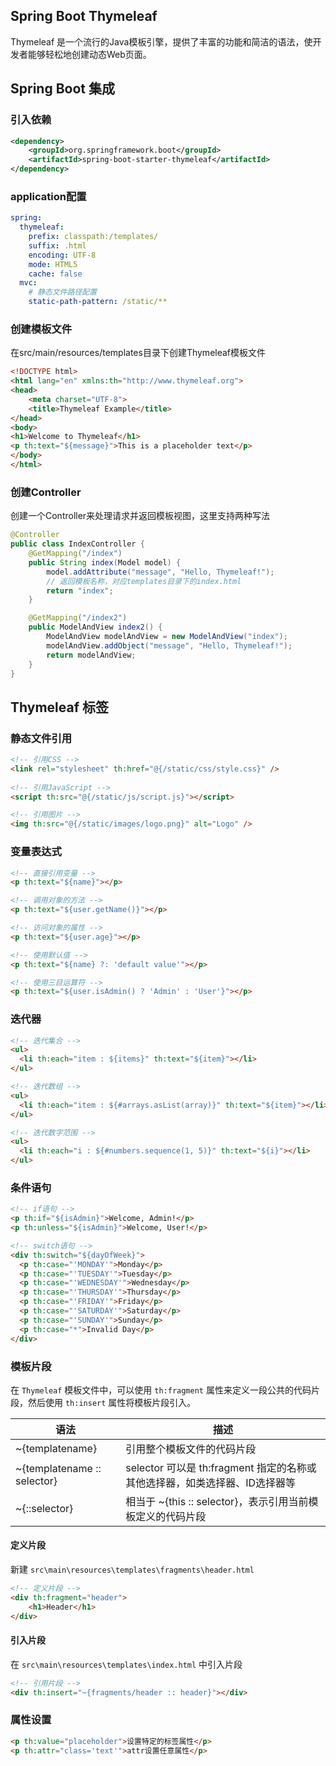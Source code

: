## Spring Boot Thymeleaf

Thymeleaf 是一个流行的Java模板引擎，提供了丰富的功能和简洁的语法，使开发者能够轻松地创建动态Web页面。

## Spring Boot 集成

### 引入依赖

```xml
<dependency>
    <groupId>org.springframework.boot</groupId>
    <artifactId>spring-boot-starter-thymeleaf</artifactId>
</dependency>
```

### application配置

```yaml
spring:
  thymeleaf:
    prefix: classpath:/templates/
    suffix: .html
    encoding: UTF-8
    mode: HTML5
    cache: false
  mvc:
    # 静态文件路径配置
    static-path-pattern: /static/**
```

### 创建模板文件
在src/main/resources/templates目录下创建Thymeleaf模板文件

```html
<!DOCTYPE html>
<html lang="en" xmlns:th="http://www.thymeleaf.org">
<head>
    <meta charset="UTF-8">
    <title>Thymeleaf Example</title>
</head>
<body>
<h1>Welcome to Thymeleaf</h1>
<p th:text="${message}">This is a placeholder text</p>
</body>
</html>
```

### 创建Controller
创建一个Controller来处理请求并返回模板视图，这里支持两种写法

```java
@Controller
public class IndexController {
    @GetMapping("/index")
    public String index(Model model) {
        model.addAttribute("message", "Hello, Thymeleaf!");
        // 返回模板名称，对应templates目录下的index.html
        return "index";
    }

    @GetMapping("/index2")
    public ModelAndView index2() {
        ModelAndView modelAndView = new ModelAndView("index");
        modelAndView.addObject("message", "Hello, Thymeleaf!");
        return modelAndView;
    }
}
```

## Thymeleaf 标签

### 静态文件引用

```html
<!-- 引用CSS -->
<link rel="stylesheet" th:href="@{/static/css/style.css}" />
 
<!-- 引用JavaScript -->
<script th:src="@{/static/js/script.js}"></script>

<!-- 引用图片 -->
<img th:src="@{/static/images/logo.png}" alt="Logo" />
```

### 变量表达式

```html
<!-- 直接引用变量 -->
<p th:text="${name}"></p>

<!-- 调用对象的方法 -->
<p th:text="${user.getName()}"></p>

<!-- 访问对象的属性 -->
<p th:text="${user.age}"></p>

<!-- 使用默认值 -->
<p th:text="${name} ?: 'default value'"></p>

<!-- 使用三目运算符 -->
<p th:text="${user.isAdmin() ? 'Admin' : 'User'}"></p>
```

### 迭代器

```html
<!-- 迭代集合 -->
<ul>
  <li th:each="item : ${items}" th:text="${item}"></li>
</ul>

<!-- 迭代数组 -->
<ul>
  <li th:each="item : ${#arrays.asList(array)}" th:text="${item}"></li>
</ul>

<!-- 迭代数字范围 -->
<ul>
  <li th:each="i : ${#numbers.sequence(1, 5)}" th:text="${i}"></li>
</ul>
```

### 条件语句

```html
<!-- if语句 -->
<p th:if="${isAdmin}">Welcome, Admin!</p>
<p th:unless="${isAdmin}">Welcome, User!</p>

<!-- switch语句 -->
<div th:switch="${dayOfWeek}">
  <p th:case="'MONDAY'">Monday</p>
  <p th:case="'TUESDAY'">Tuesday</p>
  <p th:case="'WEDNESDAY'">Wednesday</p>
  <p th:case="'THURSDAY'">Thursday</p>
  <p th:case="'FRIDAY'">Friday</p>
  <p th:case="'SATURDAY'">Saturday</p>
  <p th:case="'SUNDAY'">Sunday</p>
  <p th:case="*">Invalid Day</p>
</div>
```

### 模板片段

在 `Thymeleaf` 模板文件中，可以使用 `th:fragment` 属性来定义一段公共的代码片段，然后使用 `th:insert` 属性将模板片段引入。

| 语法                           | 	描述                                               |
|------------------------------|---------------------------------------------------|
| ~{templatename}	             | 引用整个模板文件的代码片段                                     |
| ~{templatename :: selector}	 | selector 可以是 th:fragment 指定的名称或其他选择器，如类选择器、ID选择器等 |
| ~{::selector}	               | 相当于 ~{this :: selector}，表示引用当前模板定义的代码片段           |


#### 定义片段
新建 `src\main\resources\templates\fragments\header.html`
```html
<!-- 定义片段 -->
<div th:fragment="header">
    <h1>Header</h1>
</div>
```

#### 引入片段
在 `src\main\resources\templates\index.html` 中引入片段
```html
<!-- 引用片段 -->
<div th:insert="~{fragments/header :: header}"></div>
```

### 属性设置

```html
<p th:value="placeholder">设置特定的标签属性</p>
<p th:attr="class='text'">attr设置任意属性</p>
```